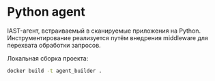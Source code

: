 # Python agent

IAST-агент, встраиваемый в сканируемые приложения на Python. Инструментирование реализуется путём внедрения middleware для перехвата обработки запросов.

Локальная сборка проекта:

```bash
docker build -t agent_builder .
```
